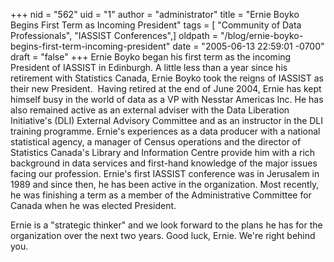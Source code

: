 +++
nid = "562"
uid = "1"
author = "administrator"
title = "Ernie Boyko Begins First Term as Incoming President"
tags = [ "Community of Data Professionals", "IASSIST Conferences",]
oldpath = "/blog/ernie-boyko-begins-first-term-incoming-president"
date = "2005-06-13 22:59:01 -0700"
draft = "false"
+++
Ernie Boyko began his first term as the incoming President of IASSIST in
Edinburgh. A little less than a year since his retirement with
Statistics Canada, Ernie Boyko took the reigns of IASSIST as their new
President.  Having retired at the end of June 2004, Ernie has kept
himself busy in the world of data as a VP with Nesstar Americas Inc. He
has also remained active as an external adviser with the Data Liberation
Initiative\'s (DLI) External Advisory Committee and as an instructor in
the DLI training programme. Ernie\'s experiences as a data producer with
a national statistical agency, a manager of Census operations and the
director of Statistics Canada\'s Library and Information Centre provide
him with a rich background in data services and first-hand knowledge of
the major issues facing our profession. Ernie\'s first IASSIST
conference was in Jerusalem in 1989 and since then, he has been active
in the organization. Most recently, he was finishing a term as a member
of the Administrative Committee for Canada when he was elected
President.

Ernie is a \"strategic thinker\" and we look forward to the plans he has
for the organization over the next two years. Good luck, Ernie. We\'re
right behind you.
